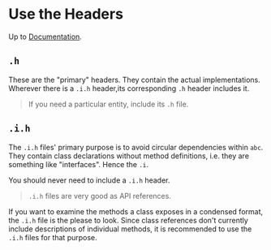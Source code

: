 # Use the Headers

Up to [Documentation](../README.md).

## `.h`
These are the "primary" headers.
They contain the actual implementations.
Wherever there is a `.i.h` header,its corresponding `.h` header includes it.

> If you need a particular entity, include its `.h` file.

## `.i.h`
The `.i.h` files' primary purpose is to avoid circular dependencies within `abc`.
They contain class declarations without method definitions, i.e. they are something like "interfaces".
Hence the `.i`.

You should never need to include a `.i.h` header.

> `.i.h` files are very good as API references.

If you want to examine the methods a class exposes in a condensed format, the `.i.h` file is the please to look.
Since class references don't currently include descriptions of individual methods, it is recommended to use the `.i.h` files for that purpose.
